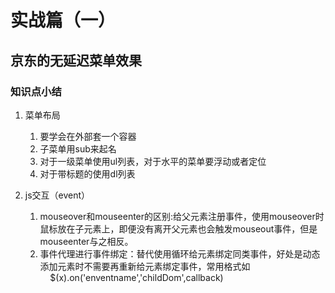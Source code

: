# 实战篇（一）

## 京东的无延迟菜单效果

### 知识点小结

1. 菜单布局

    1. 要学会在外部套一个容器
    2. 子菜单用sub来起名
    3. 对于一级菜单使用ul列表，对于水平的菜单要浮动或者定位
    4. 对于带标题的使用dl列表
    
2. js交互（event）

    1. mouseover和mouseenter的区别:给父元素注册事件，使用mouseover时鼠标放在子元素上，即便没有离开父元素也会触发mouseout事件，但是mouseenter与之相反。
    2. 事件代理进行事件绑定：替代使用循环给元素绑定同类事件，好处是动态添加元素时不需要再重新给元素绑定事件，常用格式如  
    
    $(x).on('enventname','childDom',callback)
    
